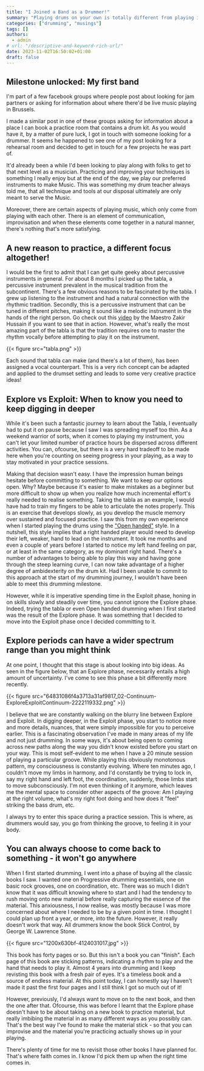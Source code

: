 ```yaml
---
title: "I Joined a Band as a Drummer!"
summary: "Playing drums on your own is totally different from playing in a band"
categories: ["drumming", "musings"]
tags: []
authors:
  - admin
# url: "/descriptive-and-keyword-rich-url/"
date: 2023-11-02T16:50:02+01:00
draft: false
---
```


## Milestone unlocked: My first band

I'm part of a few facebook groups where people post about looking for jam
partners or asking for information about where there'd be live music playing in
Brussels.

I made a similar post in one of these groups asking for information about a
place I can book a practice room that contains a drum kit. As you would have it,
by a matter of pure luck, I got in touch with someone looking for a drummer. It
seems he happened to see one of my post looking for a rehearsal room and decided
to get in touch for a few projects he was part of.

It'd already been a while I'd been looking to play along with folks to get to
that next level as a musician. Practicing and improving your techniques is
something I really enjoy but at the end of the day, we play our preferred
instruments to make Music. This was something my drum teacher always told me,
that all technique and tools at our disposal ultimately are only meant to serve
the Music.

Moreover, there are certain aspects of playing music, which only come from
playing with each other. There is an element of communication, improvisation and
when these elements come together in a natural manner, there's nothing that's
more satisfying.

## A new reason to practice, a different focus altogether!

I would be the first to admit that I can get quite geeky about percussive
instruments in general. For about 8 months I picked up the tabla, a percussive
instrument prevalent in the musical tradition from the subcontinent. There's a
few obvious reasons to be fascinated by the tabla. I grew up listening to the
instrument and had a natural connection with the rhythmic tradition. Secondly,
this is a percussive instrument that can be tuned in different pitches, making
it sound like a melodic instrument in the hands of the right person. Go check
out this
[video](https://www.youtube.com/watch?v=HKX0XoO0jaI&ab_channel=RetrointheMetro)
by the Maestro Zakir Hussain if you want to see that in action. However, what's
really the most amazing part of the tabla is that the tradition requires one to
master the rhythm vocally before attempting to play it on the instrument.

{{< figure src="tabla.png"  >}}

Each sound that tabla can make (and there's a lot of them), has been assigned a
vocal counterpart. This is a very rich concept can be adapted and applied to the
drumset setting and leads to some very creative practice ideas!

## Explore vs Exploit: When to know you need to keep digging in deeper

While it's been such a fantastic journey to learn about the Tabla, I eventually
had to put it on pause because I saw I was spreading myself too thin. As a
weekend warrior of sorts, when it comes to playing my instrument, you can't let
your limited number of practice hours be dispersed across different activities.
You can, ofcourse, but there is a very hard tradeoff to be made here when you're
counting on seeing progress in your playing, as a way to stay motivated in your
practice sessions.

Making that decision wasn't easy. I have the impression human beings hesitate
before committing to something. We want to keep our options open. Why? Maybe
because it's easier to make mistakes as a beginner but more difficult to show up
when you realize how much incremental effort's really needed to realise
something. Taking the tabla as an example, I would have had to train my fingers
to be able to articulate the notes properly. This is an exercise that develops
slowly, as you develop the muscle memory over sustained and focused practice. I
saw this from my own experience when I started playing the drums using the
["Open handed"](https://en.wikipedia.org/wiki/Open-handed_drumming) style. In a
nutshell, this style implies that a right handed player would need to develop
their left, weaker, hand to lead on the instrument. It took me months and even a
couple of years before I started to notice my left hand feeling on par, or at
least in the same category, as my dominant right hand. There's a number of
advantages to being able to play this way and having gone through the steep
learning curve, I can now take advantage of a higher degree of ambidexterity on
the drum kit. Had I been unable to commit to this approach at the start of my
drumming journey, I wouldn't have been able to meet this drumming milestone.

However, while it is imperative spending time in the Exploit phase, honing in on
skills slowly and steadily over time, you cannot ignore the Explore phase.
Indeed, trying the tabla or even Open handed drumming when I first started was
the result of the Explore phase. It was something that I decided to move into
the Exploit phase once I decided committing to it.

## Explore periods can have a wider spectrum range than you might think

At one point, I thought that this stage is about looking into big ideas. As seen
in the figure below, that an Explore phase, necessarily entails a high amount of
uncertainty. I've come to see this phase a bit differently more recently.

{{< figure src="64831086f4a3713a31af9817_02-Continuum-ExploreExploitContinuum-2222119332.png"  >}}

I believe that we are constantly walking on the blurry line between Explore and
Exploit. In digging deeper, in the Exploit phase, you start to notice more and
more details, nuances, that were simply impossible for you to perceive earlier.
This is a fascinating observation I've made in many areas of my life and not
just drumming. In some ways, it's about being open to coming across new paths
along the way you didn't know existed before you start on your way. This is most
self-evident to me when I have a 20 minute session of playing a particular
groove. While playing this obviously monotonous pattern, my consciousness is
constantly evolving. Where ten minutes ago, I couldn't move my limbs in harmony,
and I'd constantly be trying to lock in, say my right hand and left foot, the
coordination, suddenly, those limbs start to move subconsciously. I'm not even
thinking of it anymore, which leaves me the mental space to consider other
aspects of the groove: Am I playing at the right volume, what's my right foot
doing and how does it "feel" striking the bass drum, etc.

I always try to enter this space during a practice session. This is where, as
drummers would say, you go from thinking the groove, to feeling it in your body.

## You can always choose to come back to something - it won't go anywhere

When I first started drumming, I went into a phase of buying all the classic
books I saw. I wanted one on Progressive drumming essentials, one on basic rock
grooves, one on coordination, etc. There was so much I didn't know that it was
difficult knowing where to start and I had the tendency to rush moving onto new
material before really capturing the essence of the material. This anxiousness,
I now realise, was mostly because I was more concerned about where I needed to
be by a given point in time. I thought I could plan up front a year, or more,
into the future. However, it really doesn't work that way. All drummers know the
book Stick Control, by George W. Lawrence Stone.

{{< figure src="1200x630bf-4124031017.jpg"  >}}

This book has forty pages or so. But this isn't a book you can "finish". Each
page of this book are sticking patterns, indicating a rhythm to play and the
hand that needs to play it. Almost 4 years into drumming and I keep revisting
this book with a fresh pair of eyes. It's a timeless book and a source of
endless material. At this point today, I can honestly say I haven't made it past
the first four pages and I still think I got so much out of it!

However, previously, I'd always want to move on to the next book, and then the
one after that. Ofcourse, this was before I learnt that the Explore phase
doesn't have to be about taking on a new book to practice material, but really
imbibing the material in as many different ways as you possibly can. That's the
best way I've found to make the material stick - so that you can improvise and
the material you're practicing actually shows up in your playing.

There's plenty of time for me to revisit those other books I have planned for.
That's where faith comes in. I know I'd pick them up when the right time comes
in.
